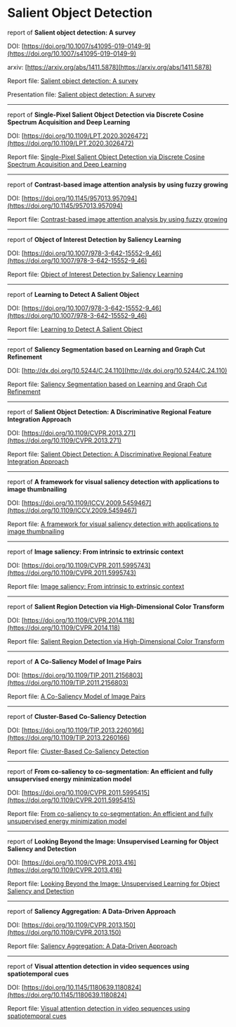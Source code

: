 # Salient Object Detection
report of **Salient object detection: A survey**

DOI: [https://doi.org/10.1007/s41095-019-0149-9](https://doi.org/10.1007/s41095-019-0149-9)

arxiv: [https://arxiv.org/abs/1411.5878](https://arxiv.org/abs/1411.5878)

Report file: [Salient object detection: A survey](https://github.com/m-shahpouri/salient-object-detection/blob/master/report%20Salient%20object%20detection:%20A%20survey.pdf)

Presentation file: [Salient object detection: A survey](https://github.com/m-shahpouri/salient-object-detection/blob/master/presentation%20salient%20object%20detection.pdf)

--------------------------------------------------------------------------------------------------------------------
report of **Single-Pixel Salient Object Detection via Discrete Cosine Spectrum Acquisition and Deep Learning**

DOI: [https://doi.org/10.1109/LPT.2020.3026472](https://doi.org/10.1109/LPT.2020.3026472)

Report file: [Single-Pixel Salient Object Detection via Discrete Cosine Spectrum Acquisition and Deep Learning](https://github.com/m-shahpouri/salient-object-detection/blob/master/report%20Single-Pixel%20Salient%20Object%20Detection%20via%20Discrete%20Cosine%20Spectrum%20Acquisition%20and%20Deep%20Learning.pdf)

--------------------------------------------------------------------------------------------------------------------
report of **Contrast-based image attention analysis by using fuzzy growing**

DOI: [https://doi.org/10.1145/957013.957094](https://doi.org/10.1145/957013.957094)

Report file: [Contrast-based image attention analysis by using fuzzy growing](https://github.com/m-shahpouri/salient-object-detection/blob/master/report_Contrast_based_Image_Attention_Analysis_by_Using_Fuzzy_Growing.pdf)

--------------------------------------------------------------------------------------------------------------------
report of **Object of Interest Detection by Saliency Learning**

DOI: [https://doi.org/10.1007/978-3-642-15552-9_46](https://doi.org/10.1007/978-3-642-15552-9_46)

Report file: [Object of Interest Detection by Saliency Learning](https://github.com/m-shahpouri/salient-object-detection/blob/master/Extrinsic%20cues/Object%20of%20Interest%20Detection%20by%20Saliency%20Learning%20report.pdf)

--------------------------------------------------------------------------------------------------------------------
report of **Learning to Detect A Salient Object**

DOI: [https://doi.org/10.1007/978-3-642-15552-9_46](https://doi.org/10.1007/978-3-642-15552-9_46)

Report file: [Learning to Detect A Salient Object](https://github.com/m-shahpouri/salient-object-detection/blob/master/Extrinsic%20cues/Learning%20to%20Detect%20A%20Salient%20Object%20report.pdf)

--------------------------------------------------------------------------------------------------------------------
report of **Saliency Segmentation based on Learning and Graph Cut Refinement**

DOI: [http://dx.doi.org/10.5244/C.24.110](http://dx.doi.org/10.5244/C.24.110)

Report file: [Saliency Segmentation based on Learning and Graph Cut Refinement](https://github.com/m-shahpouri/salient-object-detection/blob/master/Extrinsic%20cues/Saliency%20segmentation%20based%20on%20learning%20and%20graph%20cut%20refinement%20report.pdf)

--------------------------------------------------------------------------------------------------------------------
report of **Salient Object Detection: A Discriminative Regional Feature Integration Approach**

DOI: [https://doi.org/10.1109/CVPR.2013.271](https://doi.org/10.1109/CVPR.2013.271)

Report file: [Salient Object Detection: A Discriminative Regional Feature Integration Approach](https://github.com/m-shahpouri/salient-object-detection/blob/master/Extrinsic%20cues/Salient%20Object%20Detection%20A%20Discriminative%20Regional%20Feature%20Integration%20Approach%20report.pdf)

--------------------------------------------------------------------------------------------------------------------
report of **A framework for visual saliency detection with applications to image thumbnailing**

DOI: [https://doi.org/10.1109/ICCV.2009.5459467](https://doi.org/10.1109/ICCV.2009.5459467)

Report file: [A framework for visual saliency detection with applications to image thumbnailing](https://github.com/m-shahpouri/salient-object-detection/blob/master/Extrinsic%20cues/A%20framework%20for%20visual%20saliency%20detection%20with%20applications%20to%20image%20thumbnailing%20report.pdf)

--------------------------------------------------------------------------------------------------------------------
report of **Image saliency: From intrinsic to extrinsic context**

DOI: [https://doi.org/10.1109/CVPR.2011.5995743](https://doi.org/10.1109/CVPR.2011.5995743)

Report file: [Image saliency: From intrinsic to extrinsic context](https://github.com/m-shahpouri/salient-object-detection/blob/master/Extrinsic%20cues/Image%20Saliency%20From%20Intrinsic%20to%20Extrinsic%20Context%20report.pdf)

--------------------------------------------------------------------------------------------------------------------
report of **Salient Region Detection via High-Dimensional Color Transform**

DOI: [https://doi.org/10.1109/CVPR.2014.118](https://doi.org/10.1109/CVPR.2014.118)

Report file: [Salient Region Detection via High-Dimensional Color Transform](https://github.com/m-shahpouri/salient-object-detection/blob/master/Extrinsic%20cues/Salient%20Region%20Detection%20via%20High%20Dimensional%20Color%20Transform%20report.pdf)

--------------------------------------------------------------------------------------------------------------------
report of **A Co-Saliency Model of Image Pairs**

DOI: [https://doi.org/10.1109/TIP.2011.2156803](https://doi.org/10.1109/TIP.2011.2156803)

Report file: [A Co-Saliency Model of Image Pairs](https://github.com/m-shahpouri/salient-object-detection/blob/master/Extrinsic%20cues/Salient%20Region%20Detection%20via%20High%20Dimensional%20Color%20Transform%20report.pdf)

--------------------------------------------------------------------------------------------------------------------
report of **Cluster-Based Co-Saliency Detection**

DOI: [https://doi.org/10.1109/TIP.2013.2260166](https://doi.org/10.1109/TIP.2013.2260166)

Report file: [Cluster-Based Co-Saliency Detection](https://github.com/m-shahpouri/salient-object-detection/blob/master/Extrinsic%20cues/Salient%20Region%20Detection%20via%20High%20Dimensional%20Color%20Transform%20report.pdf)

--------------------------------------------------------------------------------------------------------------------
report of **From co-saliency to co-segmentation: An efficient and fully unsupervised energy minimization model**

DOI: [https://doi.org/10.1109/CVPR.2011.5995415](https://doi.org/10.1109/CVPR.2011.5995415)

Report file: [From co-saliency to co-segmentation: An efficient and fully unsupervised energy minimization model](https://github.com/m-shahpouri/salient-object-detection/blob/master/Extrinsic%20cues/Salient%20Region%20Detection%20via%20High%20Dimensional%20Color%20Transform%20report.pdf)

--------------------------------------------------------------------------------------------------------------------
report of **Looking Beyond the Image: Unsupervised Learning for Object Saliency and Detection**

DOI: [https://doi.org/10.1109/CVPR.2013.416](https://doi.org/10.1109/CVPR.2013.416)

Report file: [Looking Beyond the Image: Unsupervised Learning for Object Saliency and Detection](https://github.com/m-shahpouri/salient-object-detection/blob/master/Extrinsic%20cues/Salient%20Region%20Detection%20via%20High%20Dimensional%20Color%20Transform%20report.pdf)

--------------------------------------------------------------------------------------------------------------------
report of **Saliency Aggregation: A Data-Driven Approach**

DOI: [https://doi.org/10.1109/CVPR.2013.150](https://doi.org/10.1109/CVPR.2013.150)

Report file: [Saliency Aggregation: A Data-Driven Approach](https://github.com/m-shahpouri/salient-object-detection/blob/master/Extrinsic%20cues/Salient%20Region%20Detection%20via%20High%20Dimensional%20Color%20Transform%20report.pdf)

--------------------------------------------------------------------------------------------------------------------
report of **Visual attention detection in video sequences using spatiotemporal cues**

DOI: [https://doi.org/10.1145/1180639.1180824](https://doi.org/10.1145/1180639.1180824)

Report file: [Visual attention detection in video sequences using spatiotemporal cues](https://github.com/m-shahpouri/salient-object-detection/blob/master/Extrinsic%20cues/Salient%20Region%20Detection%20via%20High%20Dimensional%20Color%20Transform%20report.pdf)




